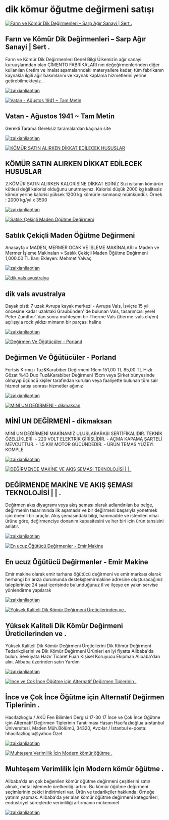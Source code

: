 # dik kömur öğutme değirmeni satışı
<a href="https://mnn.zoosnet.net/LR/Chatpre.aspx?id=MNN94995150&p=https://topgrinding.com/" target="_blank">![Farın ve Kömür Dik Değirmenleri – Sarp Ağır Sanayi | Sert .](https://github.com/technlg/images/blob/main/24.jpg)</a>
## Farın ve Kömür Dik Değirmenleri – Sarp Ağır Sanayi | Sert .
Farın ve Kömür Dik Değirmenleri Genel Bilgi Ülkemizin ağır sanayi kuruuşlarından olan ÇİMENTO FABRİKALARI nın değeğirmenlerinden diğer kullanılan üretim ve imalat aşamalarındaki materyallere kadar, tüm fabrikanın kaynakla ilgili ağır bakımlarını ve kaynak kaplama hizmetlerini yerine getirebilmekteyiz. .
<a href="https://mnn.zoosnet.net/LR/Chatpre.aspx?id=MNN94995150&p=https://topgrinding.com/" target="_blank"><img src="https://github.com/technlg/images/raw/main/chat11.jpg" alt="zaixianliaotian"/></a><a href="//whatsapp.shibangsoft.com/WhatsApp.php" ><img src="https://github.com/technlg/images/raw/main/chat11.png" alt=""></a>
<a href="https://mnn.zoosnet.net/LR/Chatpre.aspx?id=MNN94995150&p=https://topgrinding.com/" target="_blank">![Vatan - Ağustos 1941 ~ Tam Metin](https://github.com/technlg/images/blob/main/4.jpg)</a>
## Vatan - Ağustos 1941 ~ Tam Metin
Gerekli Tarama Gereksiz taramalardan kaçınan site
<a href="https://mnn.zoosnet.net/LR/Chatpre.aspx?id=MNN94995150&p=https://topgrinding.com/" target="_blank"><img src="https://github.com/technlg/images/raw/main/chat11.jpg" alt="zaixianliaotian"/></a><a href="//whatsapp.shibangsoft.com/WhatsApp.php" ><img src="https://github.com/technlg/images/raw/main/chat11.png" alt=""></a>
<a href="https://mnn.zoosnet.net/LR/Chatpre.aspx?id=MNN94995150&p=https://topgrinding.com/" target="_blank">![KÖMÜR SATIN ALIRKEN DİKKAT EDİLECEK HUSUSLAR](https://github.com/technlg/images/blob/main/65.jpg)</a>
## KÖMÜR SATIN ALIRKEN DİKKAT EDİLECEK HUSUSLAR
2.KÖMÜR SATIN ALIRKEN KALORİSİNE DİKKAT EDİNİZ Sizi ısıtanın kömürün kütlesi değil kalorisi olduğunu unutmayınız. Kalorisi düşük 2000 kg kalitesiz kömür yerine kalorisi yüksek 1200 kg kömürle ısınmanız mümkündür. Örnek : 2000 kg/yıl x 3500
<a href="https://mnn.zoosnet.net/LR/Chatpre.aspx?id=MNN94995150&p=https://topgrinding.com/" target="_blank"><img src="https://github.com/technlg/images/raw/main/chat11.jpg" alt="zaixianliaotian"/></a><a href="//whatsapp.shibangsoft.com/WhatsApp.php" ><img src="https://github.com/technlg/images/raw/main/chat11.png" alt=""></a>
<a href="https://mnn.zoosnet.net/LR/Chatpre.aspx?id=MNN94995150&p=https://topgrinding.com/" target="_blank">![Satılık Çekiçli Maden Öğütme Değirmeni](https://github.com/technlg/images/blob/main/60.jpg)</a>
## Satılık Çekiçli Maden Öğütme Değirmeni
Anasayfa » MADEN, MERMER OCAK VE İŞLEME MAKİNALARI » Maden ve Mermer İşleme Makinaları » Satılık Çekiçli Maden Öğütme Değirmeni 1,000.00 TL İlanı Ekleyen: Mehmet Yalvaç
<a href="https://mnn.zoosnet.net/LR/Chatpre.aspx?id=MNN94995150&p=https://topgrinding.com/" target="_blank"><img src="https://github.com/technlg/images/raw/main/chat11.jpg" alt="zaixianliaotian"/></a><a href="//whatsapp.shibangsoft.com/WhatsApp.php" ><img src="https://github.com/technlg/images/raw/main/chat11.png" alt=""></a>
<a href="https://mnn.zoosnet.net/LR/Chatpre.aspx?id=MNN94995150&p=https://topgrinding.com/" target="_blank">![dik vals avustralya](https://github.com/technlg/images/blob/main/39.jpg)</a>
## dik vals avustralya
Dayak pisti: 7 uzak Avrupa kayak merkezi - Avrupa Vals, İsviçre 15 yıl öncesine kadar uzaktaki Graubünden''de bulunan Vals, tasarımcısı yerel Peter Zumthor''dan sonra muhteşem bir Therme Vals (therme-vals.ch/en) açılışıyla rock yıldızı mimarın bir parçası haline
<a href="https://mnn.zoosnet.net/LR/Chatpre.aspx?id=MNN94995150&p=https://topgrinding.com/" target="_blank"><img src="https://github.com/technlg/images/raw/main/chat11.jpg" alt="zaixianliaotian"/></a><a href="//whatsapp.shibangsoft.com/WhatsApp.php" ><img src="https://github.com/technlg/images/raw/main/chat11.png" alt=""></a>
<a href="https://mnn.zoosnet.net/LR/Chatpre.aspx?id=MNN94995150&p=https://topgrinding.com/" target="_blank">![Değirmen Ve Öğütücüler - Porland](https://github.com/technlg/images/blob/main/40.jpg)</a>
## Değirmen Ve Öğütücüler - Porland
Fortsis Kırmızı Tuz&Karabiber Değirmeni 16cm 151,00 TL 85,00 TL Hızlı Gözat %43 Duo Tuz&Karabiber Değirmeni 15cm  veya Şirket bünyesinde olmayıp üçüncü kişiler tarafından kurulan veya faaliyette bulunan tüm sair hizmet satışı sonrası hizmetler ağımız 
<a href="https://mnn.zoosnet.net/LR/Chatpre.aspx?id=MNN94995150&p=https://topgrinding.com/" target="_blank"><img src="https://github.com/technlg/images/raw/main/chat11.jpg" alt="zaixianliaotian"/></a><a href="//whatsapp.shibangsoft.com/WhatsApp.php" ><img src="https://github.com/technlg/images/raw/main/chat11.png" alt=""></a>
<a href="https://mnn.zoosnet.net/LR/Chatpre.aspx?id=MNN94995150&p=https://topgrinding.com/" target="_blank">![MİNİ UN DEĞİRMENİ - dikmaksan](https://github.com/technlg/images/blob/main/44.jpg)</a>
## MİNİ UN DEĞİRMENİ - dikmaksan
MİNİ UN DEĞİRMENİ MAKİNAMIZ ULUSLARARASI SERTİFİKALIDIR. TEKNİK ÖZELLİKLERİ: - 220 VOLT ELEKTRİK GİRİŞLİDİR. - AÇMA KAPAMA ŞARTELİ MEVCUTTUR. - 1.5 KW MOTOR GÜCÜNDEDİR. - ÜRÜN TEMAS YÜZEYİ KOMPLE
<a href="https://mnn.zoosnet.net/LR/Chatpre.aspx?id=MNN94995150&p=https://topgrinding.com/" target="_blank"><img src="https://github.com/technlg/images/raw/main/chat11.jpg" alt="zaixianliaotian"/></a><a href="//whatsapp.shibangsoft.com/WhatsApp.php" ><img src="https://github.com/technlg/images/raw/main/chat11.png" alt=""></a>
<a href="https://mnn.zoosnet.net/LR/Chatpre.aspx?id=MNN94995150&p=https://topgrinding.com/" target="_blank">![DEĞİRMENDE MAKİNE VE AKIŞ ŞEMASI TEKNOLOJİSİ | | .](https://github.com/technlg/images/blob/main/48.jpg)</a>
## DEĞİRMENDE MAKİNE VE AKIŞ ŞEMASI TEKNOLOJİSİ | | .
Değirmen akış diyagramı veya akış şeması olarak adlandırılan bu belge, değirmenin tasarımında ilk aşamadır ve bir değirmeni başarıyla yönetmek için önemli bir araçtır. Akış şemasındaki bilgi, hammadde ve istenilen nihai ürüne göre, değirmenciye donanım kapasitesini ve her biri için ürün tahsisini anlatır.
<a href="https://mnn.zoosnet.net/LR/Chatpre.aspx?id=MNN94995150&p=https://topgrinding.com/" target="_blank"><img src="https://github.com/technlg/images/raw/main/chat11.jpg" alt="zaixianliaotian"/></a><a href="//whatsapp.shibangsoft.com/WhatsApp.php" ><img src="https://github.com/technlg/images/raw/main/chat11.png" alt=""></a>
<a href="https://mnn.zoosnet.net/LR/Chatpre.aspx?id=MNN94995150&p=https://topgrinding.com/" target="_blank">![En ucuz Öğütücü Değirmenler - Emir Makine](https://github.com/technlg/images/blob/main/30.jpg)</a>
## En ucuz Öğütücü Değirmenler - Emir Makine
Emir makine olarak emir tarhana öğütücü değirmeni ve emir markası olarak herhangi bir arıza durumunda destek@emirmakine adresine oluşturacağınız taleplerinize 24 saat içerisinde bulunduğunuz il ve ilçeye en yakın servise yönlendirme yapılarak
<a href="https://mnn.zoosnet.net/LR/Chatpre.aspx?id=MNN94995150&p=https://topgrinding.com/" target="_blank"><img src="https://github.com/technlg/images/raw/main/chat11.jpg" alt="zaixianliaotian"/></a><a href="//whatsapp.shibangsoft.com/WhatsApp.php" ><img src="https://github.com/technlg/images/raw/main/chat11.png" alt=""></a>
<a href="https://mnn.zoosnet.net/LR/Chatpre.aspx?id=MNN94995150&p=https://topgrinding.com/" target="_blank">![Yüksek Kaliteli Dik Kömür Değirmeni Üreticilerinden ve .](https://github.com/technlg/images/blob/main/30.jpg)</a>
## Yüksek Kaliteli Dik Kömür Değirmeni Üreticilerinden ve .
Yüksek Kaliteli Dik Kömür Değirmeni Üreticilerini Dik Kömür Değirmeni Tedarikçilerini ve Dik Kömür Değirmeni Ürünleri en iyi fiyatta Alibaba'da bulun. Sevkiyata Hazır Ticaret Fuarı Kişisel Koruyucu Ekipman Alibaba'dan alın. Alibaba üzerinden satın Yardım
<a href="https://mnn.zoosnet.net/LR/Chatpre.aspx?id=MNN94995150&p=https://topgrinding.com/" target="_blank"><img src="https://github.com/technlg/images/raw/main/chat11.jpg" alt="zaixianliaotian"/></a><a href="//whatsapp.shibangsoft.com/WhatsApp.php" ><img src="https://github.com/technlg/images/raw/main/chat11.png" alt=""></a>
<a href="https://mnn.zoosnet.net/LR/Chatpre.aspx?id=MNN94995150&p=https://topgrinding.com/" target="_blank">![İnce ve Çok İnce Öğütme için Alternatif Değirmen Tiplerinin .](https://github.com/technlg/images/blob/main/41.jpg)</a>
## İnce ve Çok İnce Öğütme için Alternatif Değirmen Tiplerinin .
Hacıfazlıoglu / AKÜ Fen Bilimleri Dergisi 17-30 17 İnce ve Çok İnce Öğütme için Alternatif Değirmen Tiplerinin Tanıtılması Hasan Hacıfazlıoğlua a‹stanbul Üniversitesi, Maden Müh.Bölümü, 34320, Avc›lar / İstanbul e-posta: hhacifazlioglu@yahoo Özet 
<a href="https://mnn.zoosnet.net/LR/Chatpre.aspx?id=MNN94995150&p=https://topgrinding.com/" target="_blank"><img src="https://github.com/technlg/images/raw/main/chat11.jpg" alt="zaixianliaotian"/></a><a href="//whatsapp.shibangsoft.com/WhatsApp.php" ><img src="https://github.com/technlg/images/raw/main/chat11.png" alt=""></a>
<a href="https://mnn.zoosnet.net/LR/Chatpre.aspx?id=MNN94995150&p=https://topgrinding.com/" target="_blank">![Muhteşem Verimlilik İçin Modern kömür öğütme .](https://github.com/technlg/images/blob/main/63.jpg)</a>
## Muhteşem Verimlilik İçin Modern kömür öğütme .
Alibaba'da en çok beğenilen kömür öğütme değirmeni çeşitlerini satın almak, metal işlemede üretkenliği artırır. Bu kömür öğütme değirmeni seçimlerinin çekici indirimleri var. Ürün ve tedarikçiler hakkında: Örneğe yatırım yapmak. Alibaba'da yer alan kömür öğütme değirmeni kategorileri, endüstriyel süreçlerde verimliliği artırmanın mükemmel 
<a href="https://mnn.zoosnet.net/LR/Chatpre.aspx?id=MNN94995150&p=https://topgrinding.com/" target="_blank"><img src="https://github.com/technlg/images/raw/main/chat11.jpg" alt="zaixianliaotian"/></a><a href="//whatsapp.shibangsoft.com/WhatsApp.php" ><img src="https://github.com/technlg/images/raw/main/chat11.png" alt=""></a>
